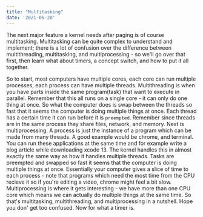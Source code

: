 ```yaml
---
title: "Multitasking"
date: '2021-06-20'
---
```


The next major feature a kernel needs after paging is of course multitasking. Multitasking can be quite complex to understand and implement; there is a lot of confusion over the difference between multithreading, multitasking, and multiprocessing - so we'll go over that first, then learn what about timers, a concept switch, and how to put it all together.

So to start, most computers have multiple cores, each core can run multiple processes, each process can have multiple threads. Multithreading is when you have parts inside the same program(task) that want to execute in parallel. Remember that this all runs on a single core - it can only do one thing at once. So what the computer does is swap between the threads so fast that it seems the computer is doing multiple things at once. Each thread has a certain time it can run before it is `preempted`. Remember since threads are in the same process they share files, network, and memory. Next is multiprocessing. A process is just the instance of a program which can be made from many threads. A good example would be chrome, and terminal. You can run these applications at the same time and for example write a blog article while downloading xcode 13. The kernel handles this in almost exactly the same way as how it handles multiple threads. Tasks are preempted and swapped so fast it seems that the computer is doing multiple things at once. Essentially your computer gives a slice of time to each process - note that programs which need the most time from the CPU recieve it so if you're editing a video, chrome might feel a bit slow. Multiprocessing is where it gets interesting - we have more than one CPU core which means we can actually do multiple things at the same time. So that's multitasking, multithreading, and multiprocessing in a nutshell. Hope you don' get too confused. Now for what a timer is. 
